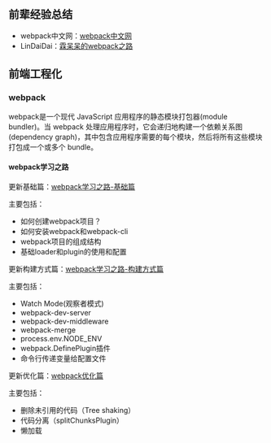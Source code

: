 ## 前辈经验总结

- webpack中文网：[webpack中文网](https://www.webpackjs.com/concepts/)
- LinDaiDai：[霖呆呆的webpack之路](https://github.com/LinDaiDai/niubility-coding-js/blob/master/%E5%89%8D%E7%AB%AF%E5%B7%A5%E7%A8%8B%E5%8C%96/webpack/README.md)

## 前端工程化

### webpack

webpack是一个现代 JavaScript 应用程序的静态模块打包器(module bundler)。当 webpack 处理应用程序时，它会递归地构建一个依赖关系图(dependency graph)，其中包含应用程序需要的每个模块，然后将所有这些模块打包成一个或多个 bundle。

#### webpack学习之路

更新基础篇：[webpack学习之路-基础篇](https://github.com/Easay/Webpack-study/blob/main/Webpack%E5%AD%A6%E4%B9%A0%E4%B9%8B%E8%B7%AF.md)

主要包括：
- 如何创建webpack项目？
- 如何安装webpack和webpack-cli
- webpack项目的组成结构
- 基础loader和plugin的使用和配置

更新构建方式篇：[webpack学习之路-构建方式篇](https://github.com/Easay/Webpack-study/blob/main/Webpack%E5%AD%A6%E4%B9%A0%E4%B9%8B%E8%B7%AF-%E6%9E%84%E5%BB%BA%E6%96%B9%E5%BC%8F%E7%AF%87.md)

主要包括：
- Watch Mode(观察者模式)
- webpack-dev-server
- webpack-dev-middleware
- webpack-merge
- process.env.NODE_ENV
- webpack.DefinePlugin插件
- 命令行传递变量给配置文件

更新优化篇：[webpack优化篇](https://github.com/Easay/Webpack-study/blob/main/webpack%E4%BC%98%E5%8C%96%E7%AF%87.md)

主要包括：
- 删除未引用的代码（Tree shaking）
- 代码分离（splitChunksPlugin）
- 懒加载
